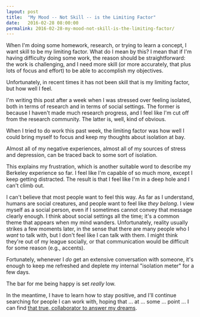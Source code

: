 ```yaml
---
layout: post
title:  "My Mood -- Not Skill -- is the Limiting Factor"
date:   2016-02-28 08:00:00
permalink: 2016-02-28-my-mood-not-skill-is-the-limiting-factor/
---
```


When I'm doing some homework, research, or trying to learn a concept, I want skill to be my limiting
factor. What do I mean by this? I mean that if I'm having difficulty doing some work, the reason
should be straightforward: the work is challenging, and I need more skill (or more accurately, that
plus lots of focus and effort) to be able to accomplish my objectives.

Unfortunately, in recent times it has not been skill that is my limiting factor, but how well I
feel.

I'm writing this post after a week when I was stressed over feeling isolated, both in terms of
research and in terms of social settings. The former is because I haven't made much research
progress, and I feel like I'm cut off from the research community. The latter is, well, kind of
obvious.

When I tried to do work this past week, the limiting factor was how well I could bring myself to
focus and keep my thoughts about isolation at bay.

Almost all of my negative experiences, almost all of my sources of stress and depression, can be
traced back to some sort of isolation.

This explains my frustration, which is another suitable word to describe my Berkeley experience so
far. I feel like I'm capable of so much more, except I keep getting distracted. The result is that I
feel like I'm in a deep hole and I can't climb out.

I can't believe that most people want to feel this way. As far as I understand, humans are
social creatures, and people want to feel like *they belong*. I view myself as a social person, even
if I sometimes cannot convey that message clearly enough. I think about social settings all the
time; it's a common theme that appears when my mind wanders. Unfortunately, reality usually strikes
a few moments later, in the sense that there are many people who I *want* to talk with, but I don't
feel like I can talk with them. I might think they're out of my league socially, or that
communication would be difficult for some reason (e.g., accents).

Fortunately, whenever I *do* get an extensive conversation with someone, it's enough to keep me
refreshed and deplete my internal "isolation meter" for a few days.

The bar for me being happy is set *really* low.

In the meantime, I have to learn how to stay positive, and I'll continue searching for people I can
work with, hoping that ... at ... some ... point ... I can find [that true, collaborator to answer
my dreams][1].

[1]:http://danieltakeshi.github.io/2015-09-02-my-wish-for-the-2015-2016-academic-year-a-true-student-collaborator/

